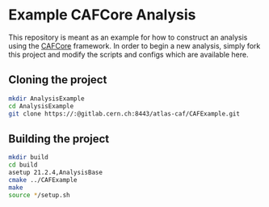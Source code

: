 Example CAFCore Analysis
=========================

This repository is meant as an example for how to construct an analysis using the [CAFCore](https://gitlab.cern.ch/atlas-caf/CAFCore) framework. In order to begin a new analysis, simply fork this project and modify the scripts and configs which are available here.

Cloning the project
--------------------

```bash
mkdir AnalysisExample
cd AnalysisExample
git clone https://:@gitlab.cern.ch:8443/atlas-caf/CAFExample.git
```

Building the project
---------------------

```bash
mkdir build
cd build
asetup 21.2.4,AnalysisBase
cmake ../CAFExample
make
source */setup.sh
```